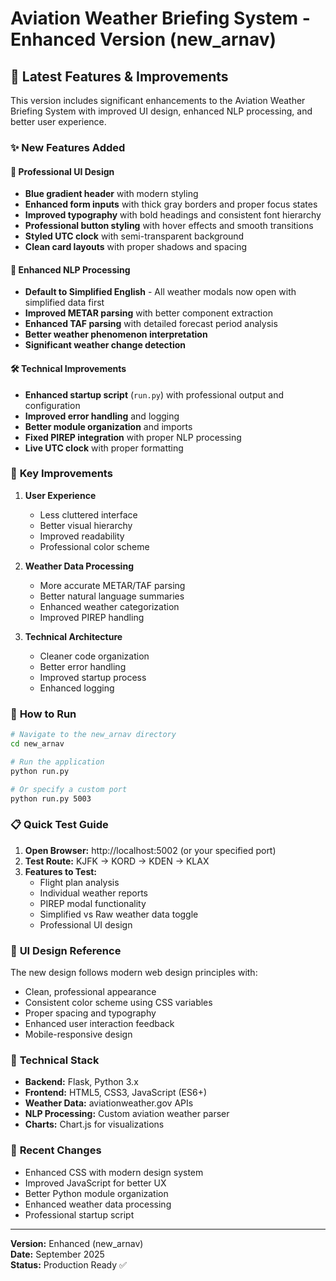 # Aviation Weather Briefing System - Enhanced Version (new_arnav)

## 🚀 Latest Features & Improvements

This version includes significant enhancements to the Aviation Weather Briefing System with improved UI design, enhanced NLP processing, and better user experience.

### ✨ New Features Added

#### 🎨 **Professional UI Design**
- **Blue gradient header** with modern styling
- **Enhanced form inputs** with thick gray borders and proper focus states
- **Improved typography** with bold headings and consistent font hierarchy
- **Professional button styling** with hover effects and smooth transitions
- **Styled UTC clock** with semi-transparent background
- **Clean card layouts** with proper shadows and spacing

#### 🧠 **Enhanced NLP Processing**
- **Default to Simplified English** - All weather modals now open with simplified data first
- **Improved METAR parsing** with better component extraction
- **Enhanced TAF parsing** with detailed forecast period analysis
- **Better weather phenomenon interpretation**
- **Significant weather change detection**

#### 🛠 **Technical Improvements**
- **Enhanced startup script** (`run.py`) with professional output and configuration
- **Improved error handling** and logging
- **Better module organization** and imports
- **Fixed PIREP integration** with proper NLP processing
- **Live UTC clock** with proper formatting

### 🎯 **Key Improvements**

1. **User Experience**
   - Less cluttered interface
   - Better visual hierarchy
   - Improved readability
   - Professional color scheme

2. **Weather Data Processing**
   - More accurate METAR/TAF parsing
   - Better natural language summaries
   - Enhanced weather categorization
   - Improved PIREP handling

3. **Technical Architecture**
   - Cleaner code organization
   - Better error handling
   - Improved startup process
   - Enhanced logging

### 🚀 **How to Run**

```bash
# Navigate to the new_arnav directory
cd new_arnav

# Run the application
python run.py

# Or specify a custom port
python run.py 5003
```

### 📋 **Quick Test Guide**

1. **Open Browser:** http://localhost:5002 (or your specified port)
2. **Test Route:** KJFK → KORD → KDEN → KLAX
3. **Features to Test:**
   - Flight plan analysis
   - Individual weather reports
   - PIREP modal functionality
   - Simplified vs Raw weather data toggle
   - Professional UI design

### 🎨 **UI Design Reference**

The new design follows modern web design principles with:
- Clean, professional appearance
- Consistent color scheme using CSS variables
- Proper spacing and typography
- Enhanced user interaction feedback
- Mobile-responsive design

### 🔧 **Technical Stack**

- **Backend:** Flask, Python 3.x
- **Frontend:** HTML5, CSS3, JavaScript (ES6+)
- **Weather Data:** aviationweather.gov APIs
- **NLP Processing:** Custom aviation weather parser
- **Charts:** Chart.js for visualizations

### 📝 **Recent Changes**

- Enhanced CSS with modern design system
- Improved JavaScript for better UX
- Better Python module organization
- Enhanced weather data processing
- Professional startup script

---

**Version:** Enhanced (new_arnav)  
**Date:** September 2025  
**Status:** Production Ready ✅
